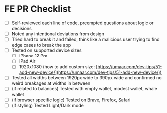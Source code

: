 # FE PR Checklist

- [ ] Self-reviewed each line of code, preempted questions about logic or decisions
- [ ] Noted any intentional deviations from design
- [ ] Tried hard to break it and failed, think like a malicious user trying to find edge cases to break the app
- [ ] Tested on supported device sizes
    - [ ] iPhone 12 Pro
    - [ ] iPad Air
    - [ ] 1920x1080 (how to add custom size: [https://umaar.com/dev-tips/51-add-new-device/](https://umaar.com/dev-tips/51-add-new-device/))
- [ ] Tested all widths between 1920px wide to 390px wide and confirmed no weird breakages at widths in between
- [ ] (if related to balances) Tested with empty wallet, modest wallet, whale wallet
- [ ] (if browser specific logic) Tested on Brave, Firefox, Safari
- [ ] (if styling) Tested Light/Dark mode
